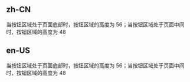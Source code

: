## zh-CN

当按钮区域处于页面底部时，按钮区域的高度为 56；当按钮区域处于页面中间时，按钮区域的高度为 48

## en-US

当按钮区域处于页面底部时，按钮区域的高度为 56；当按钮区域处于页面中间时，按钮区域的高度为 48

